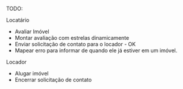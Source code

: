 TODO:

Locatário

- Avaliar Imóvel
- Montar avaliação com estrelas dinamicamente
- Enviar solicitação de contato para o locador - OK
- Mapear erro para informar de quando ele já estiver em um imóvel.

Locador

- Alugar imóvel
- Encerrar solicitação de contato
